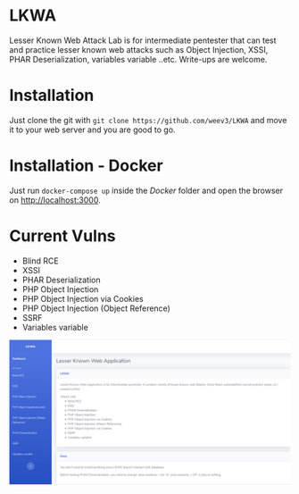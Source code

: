 # LKWA

Lesser Known Web Attack Lab is for intermediate pentester that can test and practice lesser known web attacks such as Object Injection, XSSI, PHAR Deserialization, variables variable ..etc. Write-ups are welcome.

# Installation

Just clone the git with `git clone https://github.com/weev3/LKWA` and move it to your web server and you are good to go.

# Installation - Docker

Just run `docker-compose up` inside the _Docker_ folder and open the browser on <http://localhost:3000>.

# Current Vulns

- Blind RCE
- XSSI
- PHAR Deserialization
- PHP Object Injection
- PHP Object Injection via Cookies
- PHP Object Injection (Object Reference)
- SSRF
- Variables variable

![Image of Yaktocat](/images/lkwa.png)
